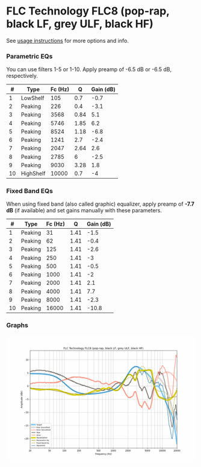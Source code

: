 # FLC Technology FLC8 (pop-rap, black LF, grey ULF, black HF)
See [usage instructions](https://github.com/jaakkopasanen/AutoEq#usage) for more options and info.

### Parametric EQs
You can use filters 1-5 or 1-10. Apply preamp of -6.5 dB or -6.5 dB, respectively.

|   # | Type      |   Fc (Hz) |    Q |   Gain (dB) |
|-----|-----------|-----------|------|-------------|
|   1 | LowShelf  |       105 | 0.7  |        -0.7 |
|   2 | Peaking   |       226 | 0.4  |        -3.1 |
|   3 | Peaking   |      3568 | 0.84 |         5.1 |
|   4 | Peaking   |      5746 | 1.85 |         6.2 |
|   5 | Peaking   |      8524 | 1.18 |        -6.8 |
|   6 | Peaking   |      1241 | 2.7  |        -2.4 |
|   7 | Peaking   |      2047 | 2.64 |         2.6 |
|   8 | Peaking   |      2785 | 6    |        -2.5 |
|   9 | Peaking   |      9030 | 3.28 |         1.8 |
|  10 | HighShelf |     10000 | 0.7  |        -4   |

### Fixed Band EQs
When using fixed band (also called graphic) equalizer, apply preamp of **-7.7 dB** (if available) and set gains manually with these parameters.

|   # | Type    |   Fc (Hz) |    Q |   Gain (dB) |
|-----|---------|-----------|------|-------------|
|   1 | Peaking |        31 | 1.41 |        -1.5 |
|   2 | Peaking |        62 | 1.41 |        -0.4 |
|   3 | Peaking |       125 | 1.41 |        -2.6 |
|   4 | Peaking |       250 | 1.41 |        -3   |
|   5 | Peaking |       500 | 1.41 |        -0.5 |
|   6 | Peaking |      1000 | 1.41 |        -2   |
|   7 | Peaking |      2000 | 1.41 |         2.1 |
|   8 | Peaking |      4000 | 1.41 |         7.7 |
|   9 | Peaking |      8000 | 1.41 |        -2.3 |
|  10 | Peaking |     16000 | 1.41 |       -10.8 |

### Graphs
![](./FLC%20Technology%20FLC8%20(pop-rap,%20black%20LF,%20grey%20ULF,%20black%20HF).png)
